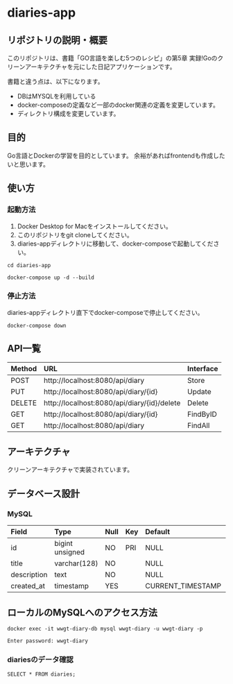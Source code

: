 # diaries-app

## リポジトリの説明・概要

このリポジトリは、書籍「GO言語を楽しむ5つのレシピ」の第5章 実録!Goのクリーンアーキテクチャを元にした日記アプリケーションです。

書籍と違う点は、以下になります。
- DBはMYSQLを利用している
- docker-composeの定義など一部のdocker関連の定義を変更しています。
- ディレクトリ構成を変更しています。

## 目的

Go言語とDockerの学習を目的としています。
余裕があればfrontendも作成したいと思います。

## 使い方

### 起動方法

1. Docker Desktop for Macをインストールしてください。
1. このリポジトリをgit cloneしてください。
1. diaries-appディレクトリに移動して、docker-composeで起動してください。
```
cd diaries-app

docker-compose up -d --build
```

### 停止方法

diaries-appディレクトリ直下でdocker-composeで停止してください。
```
docker-compose down
```

## API一覧

| Method | URL                                         | Interface |
| :----- | :------------------------------------------ | :-------- |
| POST   | http://localhost:8080/api/diary             | Store     |
| PUT    | http://localhost:8080/api/diary/{id}        | Update    | 
| DELETE | http://localhost:8080/api/diary/{id}/delete | Delete    | 
| GET    | http://localhost:8080/api/diary/{id}        | FindByID  | 
| GET    | http://localhost:8080/api/diary             | FindAll   | 

## アーキテクチャ

クリーンアーキテクチャで実装されています。

## データベース設計

### MySQL

| Field       | Type            | Null | Key  | Default           | Extra             |
| :---------- | :-------------- | :----| :--- | :---------------- | :---------------- |
| id          | bigint unsigned | NO   | PRI  | NULL              | auto_increment    |
| title       | varchar(128)    | NO   |      | NULL              |                   |
| description | text            | NO   |      | NULL              |                   |
| created_at  | timestamp       | YES  |      | CURRENT_TIMESTAMP | DEFAULT_GENERATED |

## ローカルのMySQLへのアクセス方法

```
docker exec -it wwgt-diary-db mysql wwgt-diary -u wwgt-diary -p

Enter password: wwgt-diary
```

### diariesのデータ確認
```
SELECT * FROM diaries;
```